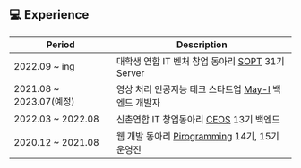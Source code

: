 ## 💻 Experience

| Period                  | Description                                                                   |
| ----------------------- | ----------------------------------------------------------------------------- |
| 2022.09 ~ ing           | 대학생 연합 IT 벤처 창업 동아리 [SOPT](https://sopt.org/) 31기 Server         |
| 2021.08 ~ 2023.07(예정) | 영상 처리 인공지능 테크 스타트업 [May-I](https://may-i.io/) 백엔드 개발자     |
| 2022.03 ~ 2022.08       | 신촌연합 IT 창업동아리 [CEOS](https://github.com/CEOS-Developers) 13기 백엔드 |
| 2020.12 ~ 2021.08       | 웹 개발 동아리 [Pirogramming](https://pirogramming.com/) 14기, 15기 운영진    |
